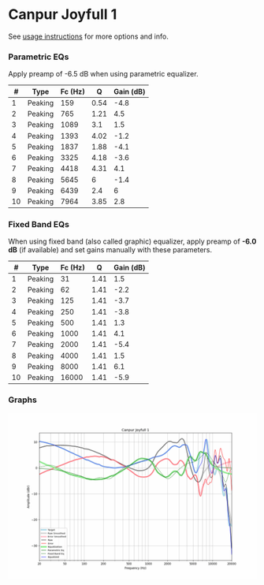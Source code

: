# Canpur Joyfull 1
See [usage instructions](https://github.com/jaakkopasanen/AutoEq#usage) for more options and info.

### Parametric EQs
Apply preamp of -6.5 dB when using parametric equalizer.

|   # | Type    |   Fc (Hz) |    Q |   Gain (dB) |
|-----|---------|-----------|------|-------------|
|   1 | Peaking |       159 | 0.54 |        -4.8 |
|   2 | Peaking |       765 | 1.21 |         4.5 |
|   3 | Peaking |      1089 | 3.1  |         1.5 |
|   4 | Peaking |      1393 | 4.02 |        -1.2 |
|   5 | Peaking |      1837 | 1.88 |        -4.1 |
|   6 | Peaking |      3325 | 4.18 |        -3.6 |
|   7 | Peaking |      4418 | 4.31 |         4.1 |
|   8 | Peaking |      5645 | 6    |        -1.4 |
|   9 | Peaking |      6439 | 2.4  |         6   |
|  10 | Peaking |      7964 | 3.85 |         2.8 |

### Fixed Band EQs
When using fixed band (also called graphic) equalizer, apply preamp of **-6.0 dB** (if available) and set gains manually with these parameters.

|   # | Type    |   Fc (Hz) |    Q |   Gain (dB) |
|-----|---------|-----------|------|-------------|
|   1 | Peaking |        31 | 1.41 |         1.5 |
|   2 | Peaking |        62 | 1.41 |        -2.2 |
|   3 | Peaking |       125 | 1.41 |        -3.7 |
|   4 | Peaking |       250 | 1.41 |        -3.8 |
|   5 | Peaking |       500 | 1.41 |         1.3 |
|   6 | Peaking |      1000 | 1.41 |         4.1 |
|   7 | Peaking |      2000 | 1.41 |        -5.4 |
|   8 | Peaking |      4000 | 1.41 |         1.5 |
|   9 | Peaking |      8000 | 1.41 |         6.1 |
|  10 | Peaking |     16000 | 1.41 |        -5.9 |

### Graphs
![](./Canpur%20Joyfull%201.png)
